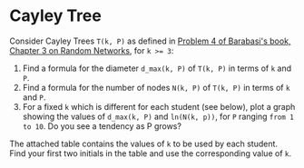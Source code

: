 # Cayley Tree

Consider Cayley Trees `T(k, P)` as defined in [Problem 4 of Barabasi's book, Chapter 3 on Random Networks](http://networksciencebook.com/chapter/3#homework3), for `k >= 3`:

1. Find a formula for the diameter `d_max(k, P)` of `T(k, P)` in terms of `k` and `P`.
2. Find a formula for the number of nodes `N(k, P)` of `T(k, P)` in terms of `k` and `P`.
3. For a fixed `k` which is different for each student (see below), plot a graph showing the values of `d_max(k, P)` and `ln(N(k, p))`, for `P` ranging `from 1 to 10`.  Do you see a tendency as P grows?

The attached table contains the values of `k` to be used by each student.  Find your first two initials in the table and use the corresponding value of `k`.